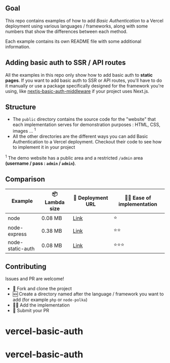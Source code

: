 ## Goal

This repo contains examples of how to add *Basic Authentication* to a Vercel deployment using various languages / frameworks, along with some numbers that show the differences between each method.

Each example contains its own README file with some additional information.

## Adding basic auth to SSR / API routes

All the examples in this repo only show how to add basic auth to **static pages**. If you want to add basic auth to SSR or API routes, you'll have to do it manually or use a package specifically designed for the framework you're using, like [nextjs-basic-auth-middleware](https://www.npmjs.com/package/nextjs-basic-auth-middleware) if your project uses Next.js.

## Structure

- The `public` directory contains the source code for the "website" that each implementation serves for demonstration purposes : HTML, CSS, images ... <sup>1</sup>
- All the other directories are the different ways you can add Basic Authentication to a Vercel deployment. Checkout their code to see how to implement it in your project

<sup>1</sup> The demo website has a public area and a restricted `/admin` area **(username / pass : `admin` / `admin`)**.

## Comparison

| Example          | 📦 Lambda size | 🔗 Deployment URL                                             | 👨‍💻 Ease of implementation |
| ---------------- | -------------- | -------------------------------------------------------------- | ----------------------------- |
| node             | 0.08 MB        | [Link](https://vercel-basic-auth-node.vercel.app/)             | ⭐                            |
| node-express     | 0.38 MB        | [Link](https://vercel-basic-auth-node-express.vercel.app/)     | ⭐⭐                         |
| node-static-auth | 0.08 MB        | [Link](https://vercel-basic-auth-node-static-auth.vercel.app/) | ⭐⭐⭐                       |

## Contributing

Issues and PR are welcome!

- 🔀 Fork and clone the project
- 🆕 Create a directory named after the language / framework you want to add (for example `php` or `node-polka`)
- 👨‍💻 Add the implementation
- 🎉 Submit your PR
# vercel-basic-auth
# vercel-basic-auth
